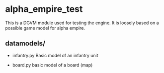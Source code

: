 # alpha_empire_test

This is a DGVM module used for testing the engine.
It is loosely based on a possible game model for alpha empire.

## datamodels/

* infantry.py
    Basic model of an infantry unit

* board.py
    basic model of a board (map)